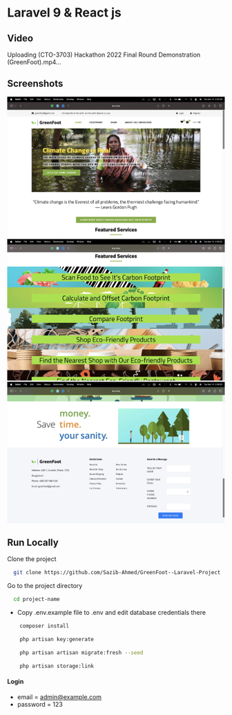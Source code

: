 # Laravel 9 & React js 

## Video
Uploading (CTO-3703) Hackathon 2022 Final Round Demonstration (GreenFoot).mp4…

## Screenshots

![preview img](/preview.png)
![preview img](/preview1.png)
![preview img](/preview2.png)

## Run Locally

Clone the project

```bash
  git clone https://github.com/Sazib-Ahmed/GreenFoot--Laravel-Project
```

Go to the project directory

```bash
  cd project-name
```

-   Copy .env.example file to .env and edit database credentials there

```bash
    composer install
```

```bash
    php artisan key:generate
```

```bash
    php artisan artisan migrate:fresh --seed
```

```bash
    php artisan storage:link
```

#### Login

-   email = admin@example.com
-   password = 123
